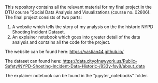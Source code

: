 This repository contains all the relevant material for my final project in the DTU course "Social Data Analysis and Visualizations (course no. 02806). The final project consists of two parts:

1. A website which tells the story of my analysis on the the historic NYPD Shooting Incident Dataset.
2. An explainer notebook which goes into greater detail of the data analysis and contains all the code for the project.

The website can be found here: https://vastian44.github.io/

The dataset can found here: https://data.cityofnewyork.us/Public-Safety/NYPD-Shooting-Incident-Data-Historic-/833y-fsy8/about_data

The explainer notebook can be found in the "jupyter_notebooks" folder.
